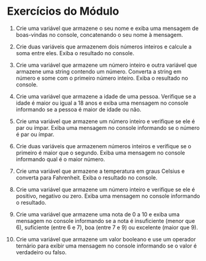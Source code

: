 # Exercícios do Módulo

1. Crie uma variável que armazene o seu nome e exiba uma mensagem de boas-vindas no console, concatenando o seu nome à mensagem.

2. Crie duas variáveis que armazenem dois números inteiros e calcule a soma entre eles. Exiba o resultado no console.

3. Crie uma variável que armazene um número inteiro e outra variável que armazene uma string contendo um número. Converta a string em número e some com o primeiro número inteiro. Exiba o resultado no console.

4. Crie uma variável que armazene a idade de uma pessoa. Verifique se a idade é maior ou igual a 18 anos e exiba uma mensagem no console informando se a pessoa é maior de idade ou não.

5. Crie uma variável que armazene um número inteiro e verifique se ele é par ou ímpar. Exiba uma mensagem no console informando se o número é par ou ímpar.

6. Crie duas variáveis que armazenem números inteiros e verifique se o primeiro é maior que o segundo. Exiba uma mensagem no console informando qual é o maior número.

7. Crie uma variável que armazene a temperatura em graus Celsius e converta para Fahrenheit. Exiba o resultado no console.

8. Crie uma variável que armazene um número inteiro e verifique se ele é positivo, negativo ou zero. Exiba uma mensagem no console informando o resultado.

9. Crie uma variável que armazene uma nota de 0 a 10 e exiba uma mensagem no console informando se a nota é insuficiente (menor que 6), suficiente (entre 6 e 7), boa (entre 7 e 9) ou excelente (maior que 9).

10. Crie uma variável que armazene um valor booleano e use um operador ternário para exibir uma mensagem no console informando se o valor é verdadeiro ou falso.
